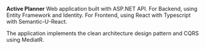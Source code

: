 **Active Planner**
Web application built with ASP.NET API.
For Backend, using Entity Framework and Identity.
For Frontend, using React with Typescript with Semantic-U-React.

The application implements the clean architecture design pattern and CQRS using MediatR.